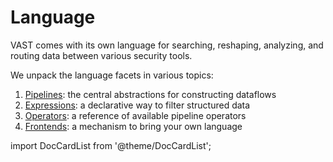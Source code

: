 # Language

VAST comes with its own language for searching, reshaping, analyzing, and
routing data between various security tools.

We unpack the language facets in various topics:

1. [Pipelines](language/pipelines): the central abstractions for constructing dataflows
2. [Expressions](language/expressions): a declarative way to filter structured data
3. [Operators](language/operators): a reference of available pipeline operators
4. [Frontends](language/frontends): a mechanism to bring your own language

import DocCardList from '@theme/DocCardList';

<DocCardList />
